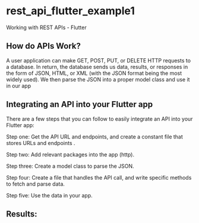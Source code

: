 # rest_api_flutter_example1

Working with REST APIs - Flutter

## How do APIs Work?
A user application can make GET, POST, PUT, or DELETE HTTP requests to a database. 
In return, the database sends us data, results, or responses in the form of JSON, 
HTML, or XML (with the JSON format being the most widely used). 
We then parse the JSON into a proper model class and use it in our app

## Integrating an API into your Flutter app

There are a few steps that you can follow to easily integrate an API into your Flutter app:

Step one: Get the API URL and endpoints, and create a constant file that stores URLs and endpoints .

Step two: Add relevant packages into the app (http).

Step three: Create a model class to parse the JSON.

Step four: Create a file that handles the API call, and write specific methods to fetch and parse data.

Step five: Use the data in your app.


## Results: